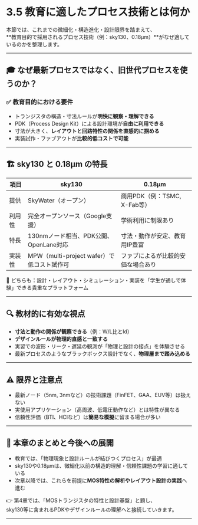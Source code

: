 # 3.5 教育に適したプロセス技術とは何か

本節では、これまでの微細化・構造進化・設計限界を踏まえて、  
**教育目的で採用されるプロセス技術（例：sky130、0.18µm）**がなぜ適しているのかを整理します。

---

## 🎓 なぜ最新プロセスではなく、旧世代プロセスを使うのか？

### ✅ 教育目的における要件
- トランジスタの構造・寸法ルールが**明快に観察・理解できる**
- PDK（Process Design Kit）による設計環境が**自由に利用できる**
- 寸法が大きく、**レイアウトと回路特性の関係を直感的に掴める**
- 実装試作・ファブアウトが**比較的低コストで可能**

---

## 🏗️ sky130 と 0.18µm の特長

| 項目 | sky130 | 0.18µm |
|------|--------|--------|
| 提供 | SkyWater（オープン） | 商用PDK（例：TSMC, X-Fab等） |
| 利用性 | 完全オープンソース（Google支援） | 学術利用に制限あり |
| 特長 | 130nmノード相当、PDK公開、OpenLane対応 | 寸法・動作が安定、教育用IP豊富 |
| 実装性 | MPW（multi-project wafer）で低コスト試作可 | ファブによるが比較的安価な場合あり |

📌 どちらも：設計・レイアウト・シミュレーション・実装を「学生が通しで体験」できる貴重なプラットフォーム

---

## 🔍 教材的に有効な視点

- **寸法と動作の関係が観察できる**（例：W/L比とId）
- **デザインルールが物理的直感と一致する**
- 実習での波形・リーク・遅延の観測が「物理と設計の接点」を体験させる
- 最新プロセスのようなブラックボックス設計でなく、**物理層まで踏み込める**

---

## ⚠️ 限界と注意点

- 最新ノード（5nm, 3nmなど）の技術課題（FinFET、GAA、EUV等）は扱えない
- 実使用アプリケーション（高周波、低電圧動作など）とは特性が異なる
- 信頼性評価（BTI、HCIなど）は**簡易な模擬**に留まる場合が多い

---

## 🧭 本章のまとめと今後への展開

- 教育では、「物理現象と設計ルールが結びつくプロセス」が最適
- sky130や0.18µmは、微細化以前の構造的理解・信頼性課題の学習に適している
- 次章以降では、これらを前提に**MOS特性の解析やレイアウト設計の実践**へ進む

👉 第4章では、「MOSトランジスタの特性と設計基盤」と題し、  
sky130等に含まれるPDKやデザインルールの理解へと接続していきます。

---

